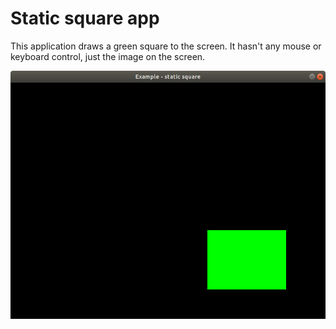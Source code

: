 # Static square app

This application draws a green square to the screen. It hasn't any mouse or keyboard control, just the image on the screen.

![Sample image](./sample/sample.png)
